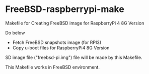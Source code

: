 # FreeBSD-raspberrypi-make
Makefile for Creating FreeBSD image for RaspberryPi 4 8G Version

Do below
* Fetch FreeBSD snapshots image (for RPI3)
* Copy u-boot files for RaspberryPi4 8G Version

SD image file ("freebsd-pi.img") file will be made by this Makefile.

This Makefile works in FreeBSD environment.
